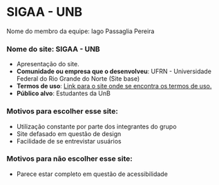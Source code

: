 # SIGAA - UNB

  Nome do membro da equipe: Iago Passaglia Pereira

  ### Nome do site: SIGAA - UNB

  - Apresentação do site.
  - **Comunidade ou empresa que o desenvolveu**: UFRN - Universidade Federal do Rio Grande do Norte (Site base)
  - **Termos de uso**: [Link para o site onde se encontra os termos de uso.](https://ufrn.br/institucional/politica-de-privacidade-e-termos-de-uso)
  - **Público alvo**: Estudantes da UnB
    
  ### Motivos para escolher esse site:

  - Utilização constante por parte dos integrantes do grupo
  - Site defasado em questão de design
  - Facilidade de se entrevistar usuários

  ### Motivos para não escolher esse site:

  - Parece estar completo em questão de acessibilidade
